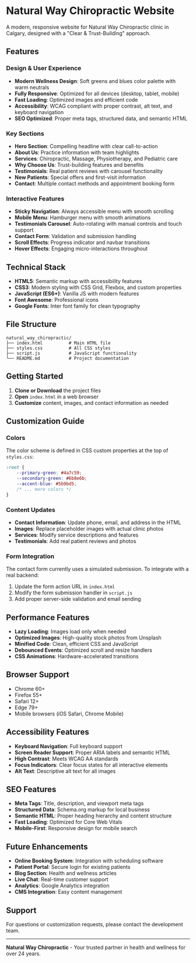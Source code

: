 # Natural Way Chiropractic Website

A modern, responsive website for Natural Way Chiropractic clinic in Calgary, designed with a "Clear & Trust-Building" approach.

## Features

### Design & User Experience
- **Modern Wellness Design**: Soft greens and blues color palette with warm neutrals
- **Fully Responsive**: Optimized for all devices (desktop, tablet, mobile)
- **Fast Loading**: Optimized images and efficient code
- **Accessibility**: WCAG compliant with proper contrast, alt text, and keyboard navigation
- **SEO Optimized**: Proper meta tags, structured data, and semantic HTML

### Key Sections
- **Hero Section**: Compelling headline with clear call-to-action
- **About Us**: Practice information with team highlights
- **Services**: Chiropractic, Massage, Physiotherapy, and Pediatric care
- **Why Choose Us**: Trust-building features and benefits
- **Testimonials**: Real patient reviews with carousel functionality
- **New Patients**: Special offers and first-visit information
- **Contact**: Multiple contact methods and appointment booking form

### Interactive Features
- **Sticky Navigation**: Always accessible menu with smooth scrolling
- **Mobile Menu**: Hamburger menu with smooth animations
- **Testimonials Carousel**: Auto-rotating with manual controls and touch support
- **Contact Form**: Validation and submission handling
- **Scroll Effects**: Progress indicator and navbar transitions
- **Hover Effects**: Engaging micro-interactions throughout

## Technical Stack

- **HTML5**: Semantic markup with accessibility features
- **CSS3**: Modern styling with CSS Grid, Flexbox, and custom properties
- **JavaScript (ES6+)**: Vanilla JS with modern features
- **Font Awesome**: Professional icons
- **Google Fonts**: Inter font family for clean typography

## File Structure

```
natural_way_chiropractic/
├── index.html          # Main HTML file
├── styles.css          # All CSS styles
├── script.js           # JavaScript functionality
└── README.md           # Project documentation
```

## Getting Started

1. **Clone or Download** the project files
2. **Open** `index.html` in a web browser
3. **Customize** content, images, and contact information as needed

## Customization Guide

### Colors
The color scheme is defined in CSS custom properties at the top of `styles.css`:
```css
:root {
    --primary-green: #4a7c59;
    --secondary-green: #6b8e6b;
    --accent-blue: #5b9bd5;
    /* ... more colors */
}
```

### Content Updates
- **Contact Information**: Update phone, email, and address in the HTML
- **Images**: Replace placeholder images with actual clinic photos
- **Services**: Modify service descriptions and features
- **Testimonials**: Add real patient reviews and photos

### Form Integration
The contact form currently uses a simulated submission. To integrate with a real backend:
1. Update the form action URL in `index.html`
2. Modify the form submission handler in `script.js`
3. Add proper server-side validation and email sending

## Performance Features

- **Lazy Loading**: Images load only when needed
- **Optimized Images**: High-quality stock photos from Unsplash
- **Minified Code**: Clean, efficient CSS and JavaScript
- **Debounced Events**: Optimized scroll and resize handlers
- **CSS Animations**: Hardware-accelerated transitions

## Browser Support

- Chrome 60+
- Firefox 55+
- Safari 12+
- Edge 79+
- Mobile browsers (iOS Safari, Chrome Mobile)

## Accessibility Features

- **Keyboard Navigation**: Full keyboard support
- **Screen Reader Support**: Proper ARIA labels and semantic HTML
- **High Contrast**: Meets WCAG AA standards
- **Focus Indicators**: Clear focus states for all interactive elements
- **Alt Text**: Descriptive alt text for all images

## SEO Features

- **Meta Tags**: Title, description, and viewport meta tags
- **Structured Data**: Schema.org markup for local business
- **Semantic HTML**: Proper heading hierarchy and content structure
- **Fast Loading**: Optimized for Core Web Vitals
- **Mobile-First**: Responsive design for mobile search

## Future Enhancements

- **Online Booking System**: Integration with scheduling software
- **Patient Portal**: Secure login for existing patients
- **Blog Section**: Health and wellness articles
- **Live Chat**: Real-time customer support
- **Analytics**: Google Analytics integration
- **CMS Integration**: Easy content management

## Support

For questions or customization requests, please contact the development team.

---

**Natural Way Chiropractic** - Your trusted partner in health and wellness for over 24 years.
